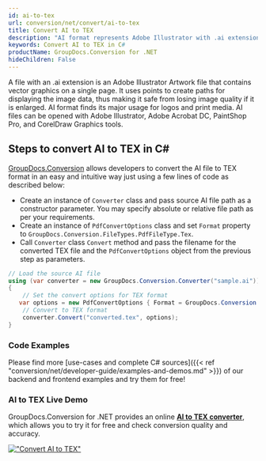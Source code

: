 ```yaml
---
id: ai-to-tex
url: conversion/net/convert/ai-to-tex
title: Convert AI to TEX
description: "AI format represents Adobe Illustrator with .ai extension. Learn how to convert AI to TEX file programmatically in C# language using GroupDocs.Conversion for .NET library."
keywords: Convert AI to TEX in C#
productName: GroupDocs.Conversion for .NET
hideChildren: False
---
```


A file with an .ai extension is an Adobe Illustrator Artwork file that contains vector graphics on a single page. It uses points to create paths for displaying the image data, thus making it safe from losing image quality if it is enlarged. AI format finds its major usage for logos and print media. AI files can be opened with Adobe Illustrator, Adobe Acrobat DC, PaintShop Pro, and CorelDraw Graphics tools.

## Steps to convert AI to TEX in C#

[GroupDocs.Conversion](https://products.groupdocs.com/conversion/net) allows developers to convert the AI file to TEX format in an easy and intuitive way just using a few lines of code as described below:

* Create an instance of `Converter` class and pass source AI file path as a constructor parameter. You may specify absolute or relative file path as per your requirements. 
* Create an instance of `PdfConvertOptions` class and set `Format` property to `GroupDocs.Conversion.FileTypes.PdfFileType.Tex`.
* Call `Converter` class `Convert` method and pass the filename for the converted TEX file and the `PdfConvertOptions` object from the previous step as parameters.

```csharp
// Load the source AI file
using (var converter = new GroupDocs.Conversion.Converter("sample.ai"))
{
    // Set the convert options for TEX format
   var options = new PdfConvertOptions { Format = GroupDocs.Conversion.FileTypes.PdfFileType.Tex };
    // Convert to TEX format
    converter.Convert("converted.tex", options);
}
```

### Code Examples

Please find more [use-cases and complete C# sources]({{< ref "conversion/net/developer-guide/examples-and-demos.md" >}}) of our backend and frontend examples and try them for free!

### AI to TEX Live Demo

GroupDocs.Conversion for .NET provides an online [**AI to TEX converter**](https://products.groupdocs.app/conversion/ai-to-tex), which allows you to try it for free and check conversion quality and accuracy.

[!["Convert AI to TEX"](conversion/net/images/convert-to-tex/convert-ai-to-tex.png)](https://products.groupdocs.app/conversion/ai-to-tex)